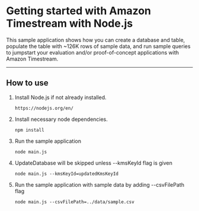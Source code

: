 # Getting started with Amazon Timestream with Node.js

This sample application shows how you can create a database and table, populate the table with ~126K rows of sample data, and run sample queries to jumpstart your evaluation and/or proof-of-concept applications with Amazon Timestream.

-----
## How to use

 1. Install Node.js if not already installed.
    ```
    https://nodejs.org/en/
    ```
 1. Install necessary node dependencies. 
    ```shell
    npm install
    ```
 1. Run the sample application
    ```shell
    node main.js
    ```
 1. UpdateDatabase will be skipped unless --kmsKeyId flag is given
     ```shell
     node main.js --kmsKeyId=updatedKmsKeyId
     ```
 1. Run the sample application with sample data by adding --csvFilePath flag
    ```shell
    node main.js --csvFilePath=../data/sample.csv
    ``` 
         

